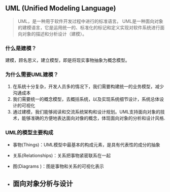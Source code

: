 ## UML (Unified Modeling Language)

> UML，是一种用于软件开发过程中进行的标准语言。
> UML是一种面向对象的建模语言，它是运用统一的、标准化的标记和定义实现对软件系统进行面向对象的描述和分析设计（建模）。

### 什么是建模？

建模，顾名思义，建立模型，即是将现实事物抽象为概念模型。

### 为什么需要UML建模？

1. 在系统十分复杂，开发人员多的情况下，我们需要构建统一的业务模型，减少沟通成本
2. 我们需要统一的概念模型，去概括系统，以及实现系统细节设计，系统总体设计的可视化
3. 通过建模，我们能够阅读和交流系统架构和设计规划。UML支持面向对象的技术，能够准确的方便地表达面向对像的概念，体现面向对象的分析和设计风格.

### UML的模型主要构成
- 事物(Things)：UML模型中最基本的构成元素，是具有代表性的成分的抽象
- 关系(Relationships)：关系把事物紧密联系在一起
- 图(Diagrams )：图是事物和关系的可视化表示

- 面向对象分析与设计
    - 